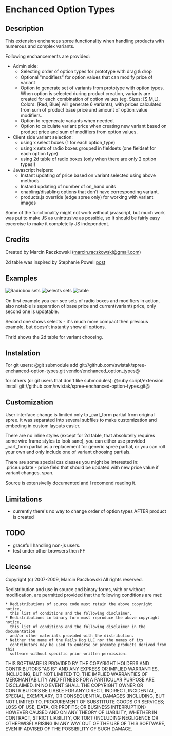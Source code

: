 # Enchanced Option Types

## Description

This extension enchances spree functionality when handling products with
numerous and complex variants.

Following enchancements are provided:

* Admin side:
  * Selecting order of option types for prototype with drag & drop
  * Optional "modifiers" for option values that can modify price of variant
  * Option to generate set of variants from prototype with option types.
    When option is selected during product creation, variants are created for
    each combination of option values (eg. Sizes: [S,M,L], Colors: [Red, Blue]
    will generate 6 variants), with prices calculated from sum of product base price
    and amount of option_value modifiers.
  * Option to regenerate variants when needed.
  * Option to calculate variant price when creating new variant based on product
    price and sum of modifiers from option values.
* Client side variant selection:
  * using x select boxes (1 for each option_type)
  * using x sets of radio boxes grouped in fieldsets (one fieldset for each option type)
  * using 2d table of radio boxes (only when there are only 2 option types!)
* Javascript helpers:
  * Instant updating of price based on variant selected using above methods
  * Instand updating of number of on_hand units
  * enabling/disabling options that don't have corresponding variant.
  * products.js override (edge spree only) for working with variant images

Some of the functionality might not work without javascript, but much work was put
to make JS as unintrusive as possible, so It should be fairly easy excercise
to make it completelly JS independent.

## Credits

Created by Marcin Raczkowski (marcin.raczkowski@gmail.com)

2d table was inspired by Stephanie Powell [post](
http://blog.endpoint.com/2009/12/rails-ecommerce-product-optioning-in.html)

## Examples

![Radiobox sets](/swistak/spree-enchanced-option-types/raw/master/doc/sets.jpg)
![selects sets](/swistak/spree-enchanced-option-types/raw/master/doc/selects.jpg)
![table](/swistak/spree-enchanced-option-types/raw/master/doc/2d.jpg)

On first example you can see sets of radio boxes and modifiers in action,
also notable is separation of base price and current(variant) price, only second one is updatable.

Second one shows selects - it's much more compact then previous example,
 but doesn't instantly show all options.

Thrid shows the 2d table for variant choosing.

## Instalation

For git users:
@git submodule add git://github.com/swistak/spree-enchanced-option-types.git vendor/enchanced_option_types@

for others (or git users that don't like submodules):
@ruby script/extension install git://github.com/swistak/spree-enchanced-option-types.git@

## Customization

User interface change is limited only to _cart_form partial from original spree.
it was separated into several subfiles to make customization and embeding in custom layouts easier.

There are no inline styles (except for 2d table, that absolutelly requires
some wire frame styles to look sane), you can either use provided _cart_form
partial as a replacement for generic spree partial, or you can roll your own and
only include one of variant choosing partials.

There are some special css classes you might be interested in:
.price.update - price field that should be updated with new price value if variant changes.
span.

Source is extensivelly documented and I recomend reading it.

## Limitations

- currently there's no way to change order of option types AFTER product is created

## TODO

- gracefull handling non-js users.
- test under other browsers then FF

## License

Copyright (c) 2007-2009, Marcin Raczkowski
All rights reserved.

Redistribution and use in source and binary forms, with or without modification,
are permitted provided that the following conditions are met:

    * Redistributions of source code must retain the above copyright notice,
      this list of conditions and the following disclaimer.
    * Redistributions in binary form must reproduce the above copyright notice,
      this list of conditions and the following disclaimer in the documentation
      and/or other materials provided with the distribution.
    * Neither the name of the Rails Dog LLC nor the names of its
      contributors may be used to endorse or promote products derived from this
      software without specific prior written permission.

THIS SOFTWARE IS PROVIDED BY THE COPYRIGHT HOLDERS AND CONTRIBUTORS
"AS IS" AND ANY EXPRESS OR IMPLIED WARRANTIES, INCLUDING, BUT NOT
LIMITED TO, THE IMPLIED WARRANTIES OF MERCHANTABILITY AND FITNESS FOR
A PARTICULAR PURPOSE ARE DISCLAIMED. IN NO EVENT SHALL THE COPYRIGHT OWNER OR
CONTRIBUTORS BE LIABLE FOR ANY DIRECT, INDIRECT, INCIDENTAL, SPECIAL,
EXEMPLARY, OR CONSEQUENTIAL DAMAGES (INCLUDING, BUT NOT LIMITED TO,
PROCUREMENT OF SUBSTITUTE GOODS OR SERVICES; LOSS OF USE, DATA, OR
PROFITS; OR BUSINESS INTERRUPTION) HOWEVER CAUSED AND ON ANY THEORY OF
LIABILITY, WHETHER IN CONTRACT, STRICT LIABILITY, OR TORT (INCLUDING
NEGLIGENCE OR OTHERWISE) ARISING IN ANY WAY OUT OF THE USE OF THIS
SOFTWARE, EVEN IF ADVISED OF THE POSSIBILITY OF SUCH DAMAGE.